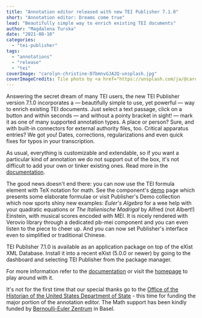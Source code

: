 ```yaml
---
title: "Annotation editor released with new TEI Publisher 7.1.0"
short: "Annotation editor: Dreams come true"
lead: "Beautifully simple way to enrich existing TEI documents"
author: "Magdalena Turska"
date: "2021-08-10"
categories: 
  - "tei-publisher"
tags: 
  - "annotations"
  - "release"
  - "tei"
coverImage: "carolyn-christine-D7bmnvGJA2Q-unsplash.jpg"
coverImageCredits: Tile photo by <a href="https://unsplash.com/ja/@carolynchristine?utm_source=unsplash&utm_medium=referral&utm_content=creditCopyText" target="unsplash">carolyn christine</a> on <a href="https://unsplash.com/s/photos/dreams?utm_source=unsplash&utm_medium=referral&utm_content=creditCopyText" target="unsplash">Unsplash</a>
---
```


Answering the secret dream of many TEI users, the new TEI Publisher version 7.1.0 incorporates a — beautifully simple to use, yet powerful — way to enrich existing TEI documents. Just select a text passage, click on a button and within seconds — and without a pointy bracket in sight! — mark it as one of many supported annotation types. A place or person? Sure, and with built-in connectors for external authority files, too. Critical apparatus entries? We got you! Dates, corrections, regularizations and even quick fixes for typos in your transcription.

As usual, everything is customizable and extendable, so if you want a particular kind of annotation we do not support out of the box, it's not difficult to add your own or tinker existing ones. Read more in the [documentation](https://teipublisher.com/exist/apps/tei-publisher/doc/documentation.xml?odd=docbook.odd&id=web-annotations).

The good news doesn't end there: you can now use the TEI formula element with TeX notation for math. See the component's [demo](https://unpkg.com/@teipublisher/pb-components@1.24.17/dist/api.html#pb-formula.1) page which presents some elaborate formulae or visit Publisher's Demo collection which now sports shiny new examples: _Euler's Algebra_ for a wee help with your quadratic equations or _The Italienische Madrigal_ by Alfred (not Albert!) Einstein, with musical scores encoded with MEI. It is nicely rendered with Verovio library through a dedicated pb-mei component and you can even listen to the piece to cheer up. And you can now set Publisher's interface even to simplified or traditional Chinese.

TEI Publisher 7.1.0 is available as an application package on top of the eXist XML Database. Install it into a recent eXist (5.0.0 or newer) by going to the dashboard and selecting TEI Publisher from the package manager.

For more information refer to the [documentation](https://teipublisher.com/exist/apps/tei-publisher/doc/documentation.xml?odd=docbook.odd) or visit the [homepage](https://teipublisher.com/exist/apps/tei-publisher/) to play around with it.

It's not for the first time that our special thanks go to the [Office of the Historian of the United States Department of State](https://history.state.gov/) - this time for funding the major portion of the annotation editor. The Math support has been kindly funded by [Bernoulli-Euler Zentrum](https://bez.unibas.ch/de/) in Basel.